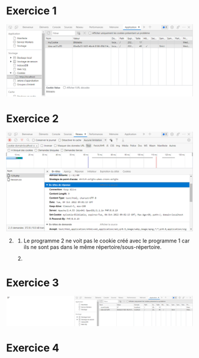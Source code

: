 # Exercice 1

![img.png](img.png)

# Exercice 2
![img_1.png](img_1.png)

2)
   1. Le programme 2 ne voit pas le cookie créé avec le programme 1 car ils ne sont pas dans le même répertoire/sous-répertoire.

   2. 


# Exercice 3
![img_2.png](img_2.png)

# Exercice 4

